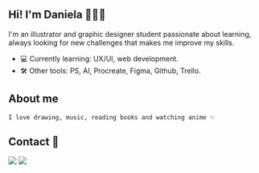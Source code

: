 ## Hi! I'm Daniela 🙎🏻‍♀️

I'm an illustrator and graphic designer student passionate about learning, always looking for new challenges that makes me improve my skills.

- 💻 Currently learning: UX/UI, web development.
- 🛠 Other tools: PS, AI, Procreate, Figma, Github, Trello.

## About me

```
I love drawing, music, reading books and watching anime ✨ 
```
## Contact 📧

<div>
<a href="mailto: hola.danielabf@gmail.com"><img src="https://img.shields.io/badge/-Gmail-%23333?style=for-the-badge&logo=gmail&logoColor=white" target="_blank"></a>
<a href="https://www.linkedin.com/in/danielabf/" target="_blank"><img src="https://img.shields.io/badge/-LinkedIn-%230077B5?style=for-the-badge&logo=linkedin&logoColor=white" target="_blank"></a>
</div>


